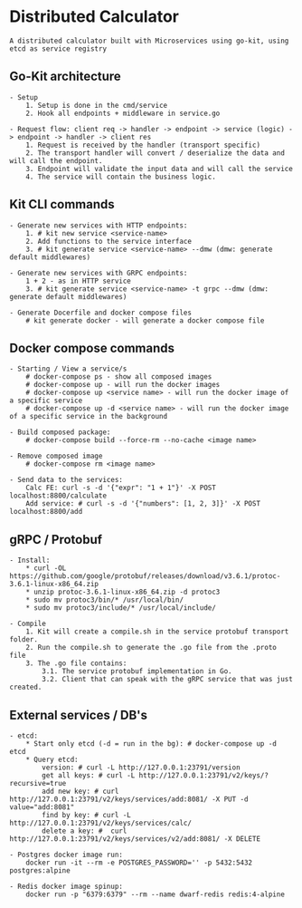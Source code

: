 # Distributed Calculator
    A distributed calculator built with Microservices using go-kit, using etcd as service registry

## Go-Kit architecture 

    - Setup
        1. Setup is done in the cmd/service 
        2. Hook all endpoints + middleware in service.go

    - Request flow: client req -> handler -> endpoint -> service (logic) -> endpoint -> handler -> client res
        1. Request is received by the handler (transport specific)
        2. The transport handler will convert / deserialize the data and will call the endpoint. 
        3. Endpoint will validate the input data and will call the service 
        4. The service will contain the business logic. 

## Kit CLI commands 
 
    - Generate new services with HTTP endpoints: 
        1. # kit new service <service-name>
        2. Add functions to the service interface
        3. # kit generate service <service-name> --dmw (dmw: generate default middlewares)

    - Generate new services with GRPC endpoints: 
        1 + 2 - as in HTTP service 
        3. # kit generate service <service-name> -t grpc --dmw (dmw: generate default middlewares)

    - Generate Docerfile and docker compose files
        # kit generate docker - will generate a docker compose file 

## Docker compose commands 

    - Starting / View a service/s
        # docker-compose ps - show all composed images 
        # docker-compose up - will run the docker images 
        # docker-compose up <service name> - will run the docker image of a specific service 
        # docker-compose up -d <service name> - will run the docker image of a specific service in the background

    - Build composed package: 
        # docker-compose build --force-rm --no-cache <image name>

    - Remove composed image 
        # docker-compose rm <image name>

    - Send data to the services: 
        Calc FE: curl -s -d '{"expr": "1 + 1"}' -X POST localhost:8800/calculate
        Add service: # curl -s -d '{"numbers": [1, 2, 3]}' -X POST localhost:8800/add

## gRPC / Protobuf 

    - Install: 
        * curl -OL https://github.com/google/protobuf/releases/download/v3.6.1/protoc-3.6.1-linux-x86_64.zip
        * unzip protoc-3.6.1-linux-x86_64.zip -d protoc3
        * sudo mv protoc3/bin/* /usr/local/bin/
        * sudo mv protoc3/include/* /usr/local/include/

    - Compile 
        1. Kit will create a compile.sh in the service protobuf transport folder. 
        2. Run the compile.sh to generate the .go file from the .proto file
        3. The .go file contains: 
            3.1. The service protobuf implementation in Go. 
            3.2. Client that can speak with the gRPC service that was just created. 


        
## External services / DB's 
    - etcd: 
        * Start only etcd (-d = run in the bg): # docker-compose up -d etcd 
        * Query etcd: 
            version: # curl -L http://127.0.0.1:23791/version
            get all keys: # curl -L http://127.0.0.1:23791/v2/keys/?recursive=true
            add new key: # curl http://127.0.0.1:23791/v2/keys/services/add:8081/ -X PUT -d value="add:8081"
            find by key: # curl -L http://127.0.0.1:23791/v2/keys/services/calc/
            delete a key: #  curl http://127.0.0.1:23791/v2/keys/services/v2/add:8081/ -X DELETE

    - Postgres docker image run:
        docker run -it --rm -e POSTGRES_PASSWORD='' -p 5432:5432 postgres:alpine

    - Redis docker image spinup:
        docker run -p "6379:6379" --rm --name dwarf-redis redis:4-alpine
